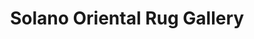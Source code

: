 ---
title: "Solano Oriental Rug Gallery"
url: /berkeley/solano-oriental-rug-gallery/
shop: carpet
---